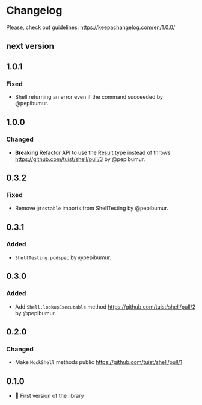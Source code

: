 # Changelog

Please, check out guidelines: https://keepachangelog.com/en/1.0.0/

## next version

## 1.0.1

### Fixed

- Shell returning an error even if the command succeeded by @pepibumur.

## 1.0.0

### Changed

- **Breaking** Refactor API to use the [Result](https://github.com/antitypical/Result) type instead of throws https://github.com/tuist/shell/pull/3 by @pepibumur.

## 0.3.2

### Fixed

- Remove `@testable` imports from ShellTesting by @pepibumur.

## 0.3.1

### Added

- `ShellTesting.podspec` by @pepibumur.

## 0.3.0

### Added

- Add `Shell.lookupExecutable` method https://github.com/tuist/shell/pull/2 by @pepibumur.

## 0.2.0

### Changed

- Make `MockShell` methods public https://github.com/tuist/shell/pull/1

## 0.1.0

- 🎉 First version of the library

